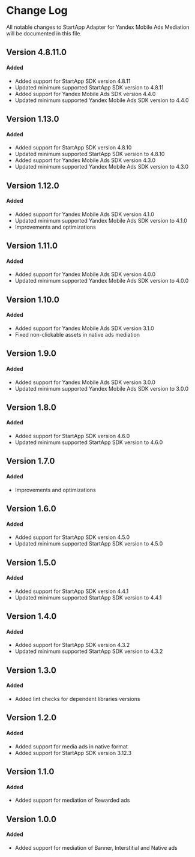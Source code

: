 # Change Log
All notable changes to StartApp Adapter for Yandex Mobile Ads Mediation will be documented in this file.

## Version 4.8.11.0

#### Added
* Added support for StartApp SDK version 4.8.11
* Updated minimum supported StartApp SDK version to 4.8.11
* Added support for Yandex Mobile Ads SDK version 4.4.0
* Updated minimum supported Yandex Mobile Ads SDK version to 4.4.0

## Version 1.13.0

#### Added
* Added support for StartApp SDK version 4.8.10
* Updated minimum supported StartApp SDK version to 4.8.10
* Added support for Yandex Mobile Ads SDK version 4.3.0
* Updated minimum supported Yandex Mobile Ads SDK version to 4.3.0

## Version 1.12.0

#### Added
* Added support for Yandex Mobile Ads SDK version 4.1.0
* Updated minimum supported Yandex Mobile Ads SDK version to 4.1.0
* Improvements and optimizations

## Version 1.11.0

#### Added
* Added support for Yandex Mobile Ads SDK version 4.0.0
* Updated minimum supported Yandex Mobile Ads SDK version to 4.0.0

## Version 1.10.0

#### Added
* Added support for Yandex Mobile Ads SDK version 3.1.0
* Fixed non-clickable assets in native ads mediation

## Version 1.9.0

#### Added
* Added support for Yandex Mobile Ads SDK version 3.0.0
* Updated minimum supported Yandex Mobile Ads SDK version to 3.0.0

## Version 1.8.0

#### Added
* Added support for StartApp SDK version 4.6.0
* Updated minimum supported StartApp SDK version to 4.6.0

## Version 1.7.0

#### Added
* Improvements and optimizations

## Version 1.6.0

#### Added
* Added support for StartApp SDK version 4.5.0
* Updated minimum supported StartApp SDK version to 4.5.0

## Version 1.5.0

#### Added
* Added support for StartApp SDK version 4.4.1
* Updated minimum supported StartApp SDK version to 4.4.1

## Version 1.4.0

#### Added
* Added support for StartApp SDK version 4.3.2
* Updated minimum supported StartApp SDK version to 4.3.2

## Version 1.3.0

#### Added
* Added lint checks for dependent libraries versions

## Version 1.2.0

#### Added
* Added support for media ads in native format
* Added support for StartApp SDK version 3.12.3

## Version 1.1.0

#### Added
* Added support for mediation of Rewarded ads

## Version 1.0.0

#### Added
* Added support for mediation of Banner, Interstitial and Native ads
